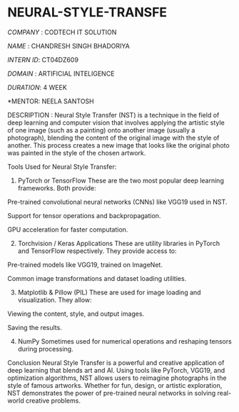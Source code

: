  # NEURAL-STYLE-TRANSFE

 *COMPANY* : CODTECH IT SOLUTION 

 *NAME* : CHANDRESH SINGH BHADORIYA

  *INTERN ID*: CT04DZ609

  *DOMAIN* : ARTIFICIAL INTELIGENCE 

  *DURATION*: 4 WEEK

  *MENTOR: NEELA SANTOSH

DESCRIPTION : Neural Style Transfer (NST) is a technique in the field of deep learning and computer vision that involves applying the artistic style of one image (such as a painting) onto another image (usually a photograph), blending the content of the original image with the style of another. This process creates a new image that looks like the original photo was painted in the style of the chosen artwork.

Tools Used for Neural Style Transfer:
1. PyTorch or TensorFlow
These are the two most popular deep learning frameworks. Both provide:

Pre-trained convolutional neural networks (CNNs) like VGG19 used in NST.

Support for tensor operations and backpropagation.

GPU acceleration for faster computation.

2. Torchvision / Keras Applications
These are utility libraries in PyTorch and TensorFlow respectively. They provide access to:

Pre-trained models like VGG19, trained on ImageNet.

Common image transformations and dataset loading utilities.

3. Matplotlib & Pillow (PIL)
These are used for image loading and visualization. They allow:

Viewing the content, style, and output images.

Saving the results.

4. NumPy
Sometimes used for numerical operations and reshaping tensors during processing.

Conclusion
Neural Style Transfer is a powerful and creative application of deep learning that blends art and AI. Using tools like PyTorch, VGG19, and optimization algorithms, NST allows users to reimagine photographs in the style of famous artworks. Whether for fun, design, or artistic exploration, NST demonstrates the power of pre-trained neural networks in solving real-world creative problems.
